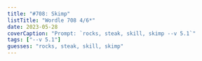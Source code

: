 ```yaml
---
title: "#708: Skimp"
listTitle: "Wordle 708 4/6*"
date: 2023-05-28
coverCaption: "Prompt: `rocks, steak, skill, skimp --v 5.1`"
tags: ["--v 5.1"]
guesses: "rocks, steak, skill, skimp"
---
```

